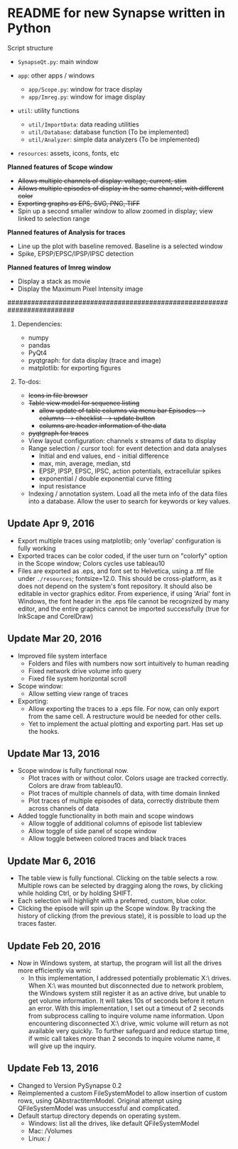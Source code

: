 # README for new Synapse written in Python ##
Script structure

* `SynapseQt.py`: main window
* `app`: other apps / windows
  - `app/Scope.py`: window for trace display
  - `app/Imreg.py`: window for image display

* `util`: utility functions
  - `util/ImportData`: data reading utilities
  - `util/Database`: database function (To be implemented)
  - `util/Analyzer`: simple data analyzers (To be implemented)

* `resources`: assets, icons, fonts, etc

**Planned features of Scope window**
* ~~Allows multiple channels of display: voltage, current, stim~~
* ~~Allows multiple episodes of display in the same channel, with different color~~
* ~~Exporting graphs as EPS, SVG, PNG, TIFF~~
* Spin up a second smaller window to allow zoomed in display; view linked to selection range

**Planned features of Analysis for traces**
* Line up the plot with baseline removed. Baseline is a selected window
* Spike, EPSP/EPSC/IPSP/IPSC detection

**Planned features of Imreg window**
* Display a stack as movie
* Display the Maximum Pixel Intensity image

#########################################################################
1. Dependencies:
    - numpy
    - pandas
    - PyQt4
    - pyqtgraph: for data display (trace and image)
    - matplotlib: for exporting figures

2. To-dos:
    - ~~Icons in file browser~~
    - ~~Table view model for sequence listing~~
      - ~~allow update of table columns via menu bar Episodes --> columns --> checklist --> update button~~
      - ~~columns are header information of the data~~
    - ~~pyqtgraph for traces~~
    - View layout configuration: channels x streams of data to display
    - Range selection / cursor tool: for event detection and data analyses
      * Initial and end values, end - initial difference
      * max, min, average, median, std
      * EPSP, IPSP, EPSC, IPSC, action potentials, extracellular spikes
      * exponential / double exponential curve fitting
      * input resistance
    - Indexing / annotation system. Load all the meta info of the data files into a database. Allow the user to search for keywords or key values.

## Update Apr 9, 2016
* Export multiple traces using matplotlib; only 'overlap' configuration is fully working
* Exported traces can be color coded, if the user turn on "colorfy" option in the Scope window; Colors cycles use tableau10
* Files are exported as .eps, and font set to Helvetica, using a .ttf file under `./resources`; fontsize=12.0. This should be cross-platform, as it does not depend on the system's font repository. It should also be editable in vector graphics editor. From experience, if using 'Arial' font in Windows, the font header in the .eps file cannot be recognized by many editor, and the entire graphics cannot be imported successfully (true for InkScape and CorelDraw)

## Update Mar 20, 2016
* Improved file system interface
  - Folders and files with numbers now sort intuitively to human reading
  - Fixed network drive volume info query
  - Fixed file system horizontal scroll
* Scope window:
  - Allow setting view range of traces
* Exporting:
  - Allow exporting the traces to a .eps file. For now, can only export from the same cell. A restructure would be needed for other cells.
  - Yet to implement the actual plotting and exporting part. Has set up the hooks.

## Update Mar 13, 2016
* Scope window is fully functional now.
  - Plot traces with or without color. Colors usage are tracked correctly. Colors are draw from tableau10.
  - Plot traces of multiple channels of data, with time domain linnked
  - Plot traces of multiple episodes of data, correctly distribute them across channels of data
* Added toggle functionality in both main and scope windows
  - Allow toggle of additional columns of episode list tableview
  - Allow toggle of side panel of scope window
  - Allow toggle between colored traces and black traces

## Update Mar 6, 2016
* The table view is fully functional. Clicking on the table selects a row. Multiple rows can be selected by dragging along the rows, by clicking while holding Ctrl, or by holding SHIFT.
* Each selection will highlight with a preferred, custom, blue color.
* Clicking the episode will spin up the Scope window. By tracking the history of clicking (from the previous state), it is possible to load up the traces faster.

## Update Feb 20, 2016
* Now in Windows system, at startup, the program will list all the drives more efficiently via wmic
  * In this implementation, I addressed potentially problematic X:\ drives. When X:\ was mounted but disconnected due to network problem, the Windows system still register it as an active drive, but unable to get volume information. It will takes 10s of seconds before it return an error. With this implementation, I set out a timeout of 2 seconds from subprocess calling to inquire volume name information. Upon encountering disconnected X:\ drive, wmic volume will return as not available very quickly. To further safeguard and reduce startup time, if wmic call takes more than 2 seconds to inquire volume name, it will give up the inquiry.

## Update Feb 13, 2016
* Changed to Version PySynapse 0.2
* Reimplemented a custom FileSystemModel to allow insertion of custom rows, using QAbstractitemModel. Original attempt using QFileSystemModel was unsuccessful and complicated.
* Default startup directory depends on operating system.
  * Windows: list all the drives, like default QFileSystemModel
  * Mac: /Volumes
  * Linux: /
